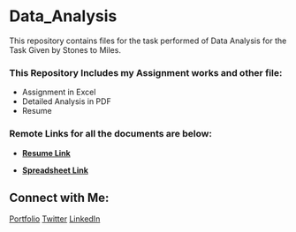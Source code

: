 # Data_Analysis
 This repository contains files for the task performed of Data Analysis for the Task Given by Stones to Miles.

### This Repository Includes my Assignment works and other file:

* Assignment in Excel
* Detailed Analysis in PDF
* Resume

### Remote Links  for all the documents are below:
* **[Resume Link](https://drive.google.com/file/d/1yG1ZFgcG74wFdwttlTnJGG3_nZNLW8Wd/view?usp=sharing)**

* **[Spreadsheet Link](https://docs.google.com/spreadsheets/d/126FcXfvYI4H7ULlFePTR-5MOmU3gQaNEfUnmG3H1mmc/edit?usp=sharing)**

## Connect with Me:

[Portfolio](https://sourcerer.io/abhishekpandeyit) [Twitter](https://twitter.com/itsme_abhi_) [LinkedIn](https://www.linkedin.com/in/abhishekpandeyit/)